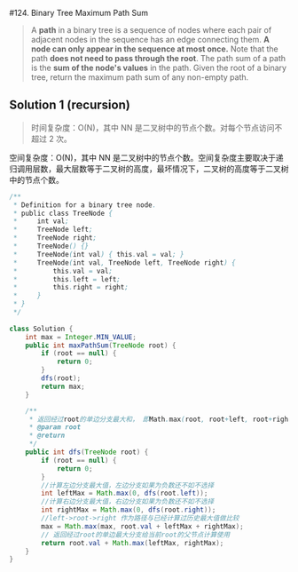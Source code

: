 #124. Binary Tree Maximum Path Sum

>A **path** in a binary tree is a sequence of nodes where each pair of adjacent nodes in the sequence has an edge connecting them. **A node can only appear in the sequence at most once.** Note that the path **does not need to pass through the root**.
The path sum of a path is the **sum of the node's values** in the path.
Given the root of a binary tree, return the maximum path sum of any non-empty path.

## Solution 1 (recursion)
>时间复杂度：O(N)，其中 NN 是二叉树中的节点个数。对每个节点访问不超过 2 次。

空间复杂度：O(N)，其中 NN 是二叉树中的节点个数。空间复杂度主要取决于递归调用层数，最大层数等于二叉树的高度，最坏情况下，二叉树的高度等于二叉树中的节点个数。


```java
/**
 * Definition for a binary tree node.
 * public class TreeNode {
 *     int val;
 *     TreeNode left;
 *     TreeNode right;
 *     TreeNode() {}
 *     TreeNode(int val) { this.val = val; }
 *     TreeNode(int val, TreeNode left, TreeNode right) {
 *         this.val = val;
 *         this.left = left;
 *         this.right = right;
 *     }
 * }
 */
 
class Solution {
    int max = Integer.MIN_VALUE;
    public int maxPathSum(TreeNode root) {
        if (root == null) {
            return 0;
        }
        dfs(root);
        return max;
    }

    /**
     * 返回经过root的单边分支最大和， 即Math.max(root, root+left, root+right)
     * @param root
     * @return
     */
    public int dfs(TreeNode root) {
        if (root == null) {
            return 0;
        }
        //计算左边分支最大值，左边分支如果为负数还不如不选择
        int leftMax = Math.max(0, dfs(root.left));
        //计算右边分支最大值，右边分支如果为负数还不如不选择
        int rightMax = Math.max(0, dfs(root.right));
        //left->root->right 作为路径与已经计算过历史最大值做比较
        max = Math.max(max, root.val + leftMax + rightMax);
        // 返回经过root的单边最大分支给当前root的父节点计算使用
        return root.val + Math.max(leftMax, rightMax);
    }
}
```

